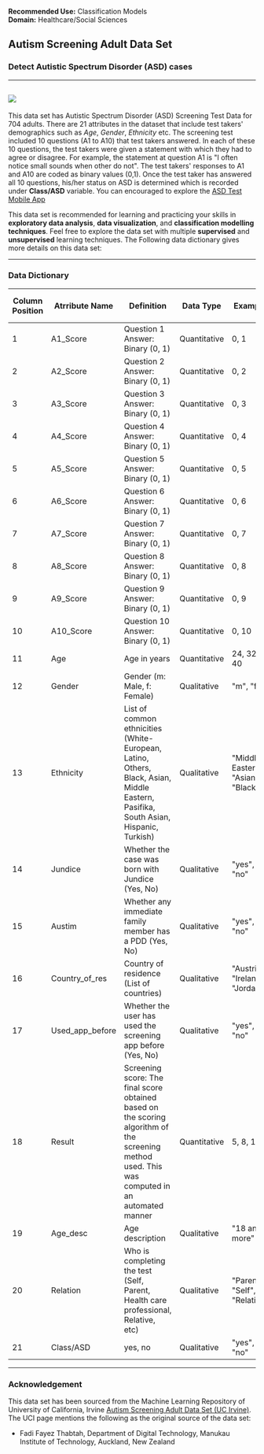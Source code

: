 
**Recommended Use:** Classification Models<br/>
**Domain:** Healthcare/Social Sciences <br/> 

## Autism Screening Adult Data Set 

### Detect Autistic Spectrum Disorder (ASD) cases 


---
![](79.jpg)
---

This data set has Autistic Spectrum Disorder (ASD) Screening Test Data for 704 adults. There are 21 attributes in the dataset that include test takers' 
demographics such as *Age*, *Gender*, *Ethnicity* etc. The screening test included 10 questions (A1 to A10) that test takers answered. In each of these 10 questions, 
the test takers were given a statement with which they had to agree or disagree. For example, the statement at question A1 is "I often notice small sounds when other do not".
The test takers' responses to A1 and A10 are coded as binary values (0,1). Once the test taker has answered all 10 questions, his/her status on ASD is determined which 
is recorded under **Class/ASD** variable. You can encouraged to explore the [ASD Test Mobile App](http://asdtests.com/#)           


This data set is recommended for learning and practicing your skills in **exploratory data analysis**, **data visualization**, and **classification modelling techniques**. 
Feel free to explore the data set with multiple **supervised** and **unsupervised** learning techniques. The Following data dictionary gives more details on this data set:

---

### Data Dictionary 

| Column   Position 	| Atrribute Name  	| Definition                                                                                                                                          	| Data Type    	| Example                            	| % Null Ratios 	|
|-------------------	|-----------------	|-----------------------------------------------------------------------------------------------------------------------------------------------------	|--------------	|------------------------------------	|---------------	|
| 1                 	| A1_Score        	| Question 1 Answer: Binary (0, 1)                                                                                                                    	| Quantitative 	| 0, 1                               	| 0             	|
| 2                 	| A2_Score        	| Question 2 Answer: Binary (0, 1)                                                                                                                    	| Quantitative 	| 0, 2                               	| 0             	|
| 3                 	| A3_Score        	| Question 3 Answer: Binary (0, 1)                                                                                                                    	| Quantitative 	| 0, 3                               	| 0             	|
| 4                 	| A4_Score        	| Question 4 Answer: Binary (0, 1)                                                                                                                    	| Quantitative 	| 0, 4                               	| 0             	|
| 5                 	| A5_Score        	| Question 5 Answer: Binary (0, 1)                                                                                                                    	| Quantitative 	| 0, 5                               	| 0             	|
| 6                 	| A6_Score        	| Question 6 Answer: Binary (0, 1)                                                                                                                    	| Quantitative 	| 0, 6                               	| 0             	|
| 7                 	| A7_Score        	| Question 7 Answer: Binary (0, 1)                                                                                                                    	| Quantitative 	| 0, 7                               	| 0             	|
| 8                 	| A8_Score        	| Question 8 Answer: Binary (0, 1)                                                                                                                    	| Quantitative 	| 0, 8                               	| 0             	|
| 9                 	| A9_Score        	| Question 9 Answer: Binary (0, 1)                                                                                                                    	| Quantitative 	| 0, 9                               	| 0             	|
| 10                	| A10_Score       	| Question 10 Answer: Binary (0,   1)                                                                                                                 	| Quantitative 	| 0, 10                              	| 0             	|
| 11                	| Age             	| Age in years                                                                                                                                        	| Quantitative 	| 24, 32, 40                         	| 1             	|
| 12                	| Gender          	| Gender (m: Male, f: Female)                                                                                                                         	| Qualitative  	| "m", "f"                           	| 0             	|
| 13                	| Ethnicity       	| List of common ethnicities   (White-European, Latino, Others, Black, Asian, Middle Eastern, Pasifika,   South Asian, Hispanic, Turkish)             	| Qualitative  	| "Middle-Eastern", "Asian", "Black" 	| 13            	|
| 14                	| Jundice         	| Whether the case was born with   Jundice (Yes, No)                                                                                                  	| Qualitative  	| "yes", "no"                        	| 0             	|
| 15                	| Austim          	| Whether any immediate family   member has a PDD (Yes, No)                                                                                           	| Qualitative  	| "yes", "no"                        	| 0             	|
| 16                	| Country_of_res  	| Country of residence (List of   countries)                                                                                                          	| Qualitative  	| "Austria", "Ireland", "Jordan"     	| 0             	|
| 17                	| Used_app_before 	| Whether the user has used the   screening app before (Yes, No)                                                                                      	| Qualitative  	| "yes", "no"                        	| 0             	|
| 18                	| Result          	| Screening score: The final score   obtained based on the scoring algorithm of the screening method used. This   was computed in an automated manner 	| Quantitative 	| 5, 8, 10                           	| 0             	|
| 19                	| Age_desc        	| Age description                                                                                                                                     	| Qualitative  	| "18 and more"                      	| 0             	|
| 20                	| Relation        	| Who is completing the test   (Self, Parent, Health care professional, Relative, etc)                                                                	| Qualitative  	| "Parent", "Self", "Relative"       	| 13            	|
| 21                	| Class/ASD       	| yes, no                                                                                                                                             	| Qualitative  	| "yes", "no"                        	| 0             	|

---

### Acknowledgement

This data set has been sourced from the Machine Learning Repository of University of California, Irvine [Autism Screening Adult Data Set (UC Irvine)](https://archive.ics.uci.edu/ml/datasets/Autism+Screening+Adult). 
The UCI page mentions the following as the original source of the data set:

+ Fadi Fayez Thabtah, Department of Digital Technology, Manukau Institute of Technology, Auckland, New Zealand 


